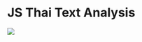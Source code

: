 # JS Thai Text Analysis

![](https://github.com/TornMan/JS_Thai_Text_Analysis/raw/master/ThaiTextAnalysis.png)
